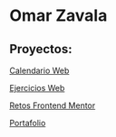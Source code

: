 # Omar Zavala

## Proyectos:

[Calendario Web](https://mangostar1.github.io/Calendar/)

[Ejercicios Web](https://ejercicios-web.netlify.app/)

[Retos Frontend Mentor](https://mangostar1.github.io/Frontend_mentor/index.html)

[Portafolio](https://omar-zavala.xyz/)